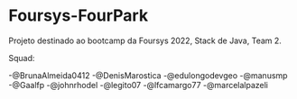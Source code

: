 # Foursys-FourPark
Projeto destinado ao bootcamp da Foursys 2022, Stack de Java, Team 2.

Squad:

-@BrunaAlmeida0412
-@DenisMarostica
-@edulongodevgeo
-@manusmp
-@Gaalfp
-@johnrhodel
-@legito07
-@lfcamargo77
-@marcelalpazeli
